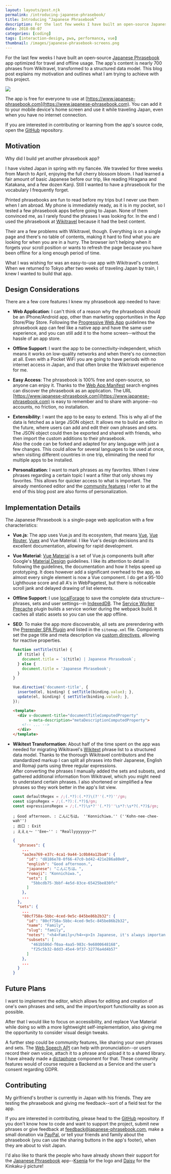 ```yaml
---
layout: layouts/post.njk
permalink: /introducing-japanese-phrasebook/
title: Introducing “Japanese Phrasebook”
description: For the last few weeks I have built an open-source Japanese Phrasebook app optimized for travel and offline usage. The app’s content is nearly 700 phrases from Wikitravel, transformed to a structured data model. This blog post explains my motivation and outlines what I am trying to achieve with this project.
date: 2018-08-07
categories: [coding]
tags: [interaction-design, pwa, performance, vue]
thumbnail: /images/japanese-phrasebook-screens.png
---
```


For the last few weeks I have built an open-source [Japanese Phrasebook](https://www.japanese-phrasebook.com) app optimized for travel and offline usage. The app's content is nearly 700 phrases from Wikitravel, transformed to a structured data model. This blog post explains my motivation and outlines what I am trying to achieve with this project.

[![](/images/japanese-phrasebook-screens.png)](https://www.japanese-phrasebook.com)

The app is free for everyone to use at [https://www.japanese-phrasebook.com](https://www.japanese-phrasebook.com). You can add it to your mobile device's home screen and use it while traveling Japan, even when you have no internet connection.

If you are interested in contributing or learning from the app's source code, open the [GitHub](https://github.com/Lorti/phrasebook) repository.

## Motivation

Why did I build yet another phrasebook app?

I have visited Japan in spring with my fiancée. We traveled for three weeks from March to April, enjoying the full cherry blossom bloom. I had learned a fair amount of basic Japanese before our trip, like reading Hiragana and Katakana, and a few dozen Kanji. Still I wanted to have a phrasebook for the vocabulary I frequently forget.

Printed phrasebooks are fun to read before my trips but I never use them when I am abroad. My phone is immediately ready, as it is in my pocket, so I tested a few phrasebook apps before going to Japan. None of them convinced me, as I rarely found the phrases I was looking for. In the end I used the phrasebook at [Wikitravel](https://wikitravel.org/en/Japanese_phrasebook) because it had the best content.

Their are a few problems with Wikitravel, though. Everything is on a single page and there's no table of contents, making it hard to find what you are looking for when you are in a hurry. The browser isn't helping when it forgets your scroll position or wants to refresh the page because you have been offline for a long enough period of time.

What I was wishing for was an easy-to-use app with Wikitravel's content. When we returned to Tokyo after two weeks of traveling Japan by train, I knew I wanted to build that app.

## Design Considerations

There are a few core features I knew my phrasebook app needed to have:

* __Web Application__: I can't think of a reason why the phrasebook should be an iPhone/Android app, other than marketing opportunities in the App Store/Play Store. Following the [Progressive Web App](https://developers.google.com/web/progressive-web-apps/) guidelines the phrasebook app can feel like a native app and have the same user experience, and you can still add it to the home screen--without the hassle of an app store.

* __Offline Support__: I want the app to be connectivity-independent, which means it works on low-quality networks and when there's no connection at all. Even with a Pocket WiFi you are going to have periods with no internet access in Japan, and that often broke the Wikitravel experience for me.

* __Easy Access__: The phrasebook is 100% free and open-source, so anyone can enjoy it. Thanks to the [Web App Manifest](https://www.w3.org/TR/appmanifest/) search engines can discover the phrasebook as an application. The URL [https://www.japanese-phrasebook.com](https://www.japanese-phrasebook.com) is easy to remember and to share with anyone--no accounts, no friction, no installation.

* __Extensibility__: I want the app to be easy to extend. This is why all of the data is fetched as a large JSON object. It allows me to build an editor in the future, where users can add and edit their own phrases and sets. The JSON object could then be exported and shared with friends, who then import the custom additions to their phrasebook.<br>Also the code can be forked and adapted for any language with just a few changes. This could allow for several languages to be used at once, when visiting different countries in one trip, eliminating the need for multiple apps to be installed.

* __Personalization__: I want to mark phrases as my favorites. When I view phrases regarding a certain topic I want a filter that only shows my favorites. This allows for quicker access to what is important. The already mentioned editor and the [community features](#future-plans) I refer to at the end of this blog post are also forms of personalization.

## Implementation Details

The Japanese Phrasebook is a single-page web application with a few characteristics:

* __Vue.js__: The app uses Vue.js and its ecosystem, that means [Vue](https://vuejs.org/), [Vue Router](https://router.vuejs.org/), [Vuex](https://vuex.vuejs.org/) and Vue Material. I like Vue's design decisions and its excellent documentation, allowing for rapid development.

* __Vue Material__: [Vue Material](https://vuematerial.io/) is a set of Vue.js components built after Google's [Material Design](https://material.io/) guidelines. I like its attention to detail in following the guidelines, the documentation and how it helps speed up prototyping. It does however add a significant overhead to the app, as almost every single element is now a Vue component. I do get a 95-100 Lighthouse score and all A's in WebPagetest, but there is noticeable scroll jank and delayed drawing of list elements.

* __Offline Support__: I use [localForage](https://localforage.github.io/localForage/) to save the complete data structure--phrases, sets and user settings--in [IndexedDB](https://www.w3.org/TR/IndexedDB-2/). The [Service Worker Precache](https://github.com/GoogleChromeLabs/sw-precache) plugin builds a service worker during the webpack build. It caches all static assets so you can use the app offline.

* __SEO__: To make the app more discoverable, all sets are prerendering with the [Prerender SPA Plugin](https://github.com/chrisvfritz/prerender-spa-plugin) and listed in the `sitemap.xml` file. Components set the page title and meta description via [custom directives](https://vuejs.org/v2/guide/custom-directive.html), allowing for reactive properties.

  ```js
  function setTitle(title) {
    if (title) {
      document.title = `${title} | Japanese Phrasebook`;
    } else {
      document.title = 'Japanese Phrasebook';
    }
  }

  Vue.directive('document-title', {
    inserted(el, binding) { setTitle(binding.value); },
    update(el, binding) { setTitle(binding.value); },
  });
  ```

  ```html
  <template>
    <div v-document-title="documentTitleComputedProperty"
         v-meta-description="metaDescriptionComputedProperty">
      <!-- ... -->
    </div>
  </template>
  ```

* __Wikitext Transformation__: About half of the time spent on the app was needed for migrating Wikitravel's [Wikitext](https://en.wikipedia.org/wiki/Wiki#Editing) phrase list to a structured data model. Thanks to the thorough Wikitravel contributors and the standardized markup I can split all phrases into their Japanese, English and Romaji parts using three regular expressions.<br>After converting the phrases I manually added the sets and subsets, and gathered additional information from Wikitravel, which you might need to understand certain phrases. I also shortened or simplified a few phrases so they work better in the app's list view.

  ```js
  const defaultRegex = /;(.*?):(.*?)\(?''(.*?)''/gm;
  const signsRegex = /;(.*?):(.*?)$/gm;
  const expressionsRegex = /;(.*?)\s*?''(.*?)''\s*?:\s*?(.*?)$/gm;
  ```

  ```text
  ; Good afternoon. : こんにちは。 ''Konnichiwa.'' (''Kohn-nee-chee-wah'')
  ; 出口 : Exit
  ; ええぇ〜 ''Eee~'' : "Reallyyyyyyy~?"
  ```

  ```json
  {
    "phrases": {
      ...
      "aa3ea769-e37c-4ca1-9a44-1c0b84a12ba8": {
        "id": "d8186e78-0f66-47c0-bd42-421e286a80e0",
        "english": "Good afternoon.",
        "japanese": "こんにちは。",
        "romaji": "Konnichiwa.",
        "sets": [
          "5bbcdb75-3bbf-4e5d-83ce-65425be830fc"
        ]
      },
      ...
    },
    "sets": {
      ...
      "80cf758a-5bbc-4ced-9e5c-845be86b2b32": {
        "id": "80cf758a-5bbc-4ced-9e5c-845be86b2b32",
        "name": "Family",
        "slug": "family",
        "notes": "<h4>Family</h4><p>In Japanese, it's always important to use less respectful terms for your own family and more respectful terms for another's family. Note also that the words for older/younger brother/sister are different.</p>",
        "subsets": [
          "461b586d-f0aa-4aa5-983c-9e6800648168",
          "f25c5b32-8dd3-45e4-9f37-32776a4d4b57"
        ]
      },
      ...
    }
  }
  ```

## Future Plans

I want to implement the editor, which allows for editing and creation of one's own phrases and sets, and the import/export functionality as soon as possible.

After that I would like to focus on accessibility, and replace Vue Material while doing so with a more lightweight self-implementation, also giving me the opportunity to consider visual design tweaks.

A further step could be community features, like sharing your own phrases and sets. The [Web Speech API](https://developer.mozilla.org/en-US/docs/Web/API/Web_Speech_API) can help with pronunciation--or users record their own voice, attach it to a phrase and upload it to a shared library. I have already made a [dictaphone](https://github.com/Lorti/vue-dictaphone) component for that. These community features would of course require a Backend as a Service and the user's consent regarding GDPR.

## Contributing

My girlfriend's brother is currently in Japan with his friends. They are testing the phrasebook and giving me feedback--sort of a field test for the app.

If you are interested in contributing, please head to the [GitHub](https://github.com/Lorti/phrasebook) repository. If you don't know how to code and want to support the project, submit new phrases or give feedback at [feedback@japanese-phrasebook.com](mailto:feedback@japanese-phrasebook.com), make a small donation via [PayPal](https://www.paypal.me/manuninja), or tell your friends and family about the phrasebook (you can use the sharing buttons in the app's footer), when they are about to visit Japan.

I'd also like to thank the people who have already shown their support for the [Japanese Phrasebook](https://www.japanese-phrasebook.com) app--[Ksenia](https://steemit.com/@happyksu) for the logo and [Daisy](https://www.instagram.com/daisimerollin/) for the Kinkaku-ji picture!
